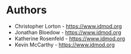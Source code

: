 # Authors

- Christopher Lorton - <https://www.idmod.org>
- Jonathan Bloedow - <https://www.idmod.org>
- Katherine Rosenfeld - <https://www.idmod.org>
- Kevin McCarthy - <https://www.idmod.org>


